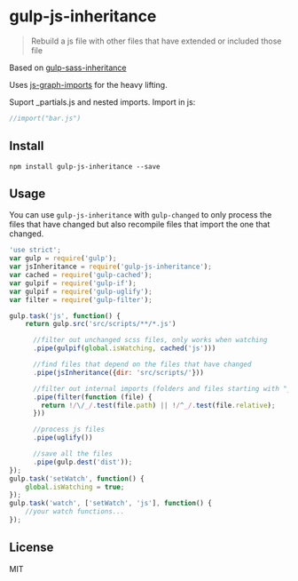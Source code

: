 # gulp-js-inheritance

> Rebuild a js file with other files that have extended or included those file

Based on
[gulp-sass-inheritance](https://github.com/berstend/gulp-sass-inheritance)

Uses
[js-graph-imports](https://github.com/brnmonteiro/js-graph-imports) for the heavy lifting.

Suport
_partials.js and nested imports.
Import in js:
```js
//import("bar.js")
```


## Install

```shell
npm install gulp-js-inheritance --save
```

## Usage

You can use `gulp-js-inheritance` with `gulp-changed` to only process the files that have changed but also recompile files that import the one that changed.

```js
'use strict';
var gulp = require('gulp');
var jsInheritance = require('gulp-js-inheritance');
var cached = require('gulp-cached');
var gulpif = require('gulp-if');
var gulpif = require('gulp-uglify');
var filter = require('gulp-filter');

gulp.task('js', function() {
    return gulp.src('src/scripts/**/*.js')

      //filter out unchanged scss files, only works when watching
      .pipe(gulpif(global.isWatching, cached('js')))

      //find files that depend on the files that have changed
      .pipe(jsInheritance({dir: 'src/scripts/'}))

      //filter out internal imports (folders and files starting with "_" )
      .pipe(filter(function (file) {
        return !/\/_/.test(file.path) || !/^_/.test(file.relative);
      }))

      //process js files
      .pipe(uglify())

      //save all the files
      .pipe(gulp.dest('dist'));
});
gulp.task('setWatch', function() {
    global.isWatching = true;
});
gulp.task('watch', ['setWatch', 'js'], function() {
    //your watch functions...
});
```


## License

MIT
